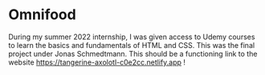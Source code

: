 # Omnifood
During my summer 2022 internship, I was given access to Udemy courses to learn the basics and fundamentals of HTML and CSS. This was the final project under Jonas Schmedtmann. This should be a functioning link to the website https://tangerine-axolotl-c0e2cc.netlify.app !
